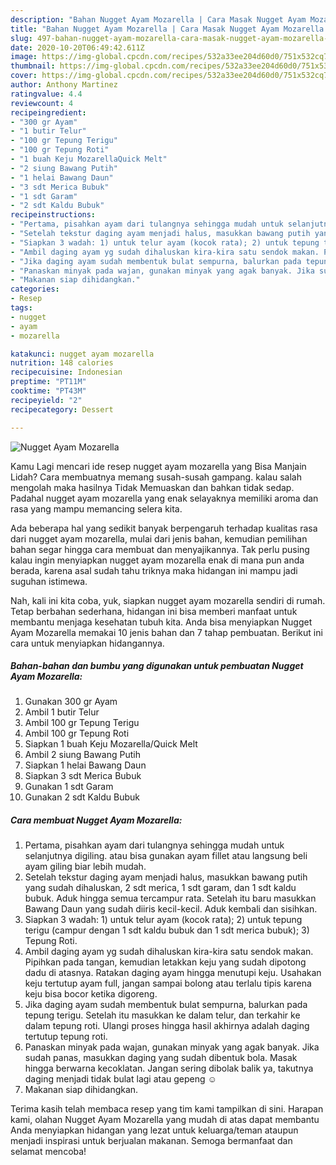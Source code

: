 ```yaml
---
description: "Bahan Nugget Ayam Mozarella | Cara Masak Nugget Ayam Mozarella Yang Bisa Manjain Lidah"
title: "Bahan Nugget Ayam Mozarella | Cara Masak Nugget Ayam Mozarella Yang Bisa Manjain Lidah"
slug: 497-bahan-nugget-ayam-mozarella-cara-masak-nugget-ayam-mozarella-yang-bisa-manjain-lidah
date: 2020-10-20T06:49:42.611Z
image: https://img-global.cpcdn.com/recipes/532a33ee204d60d0/751x532cq70/nugget-ayam-mozarella-foto-resep-utama.jpg
thumbnail: https://img-global.cpcdn.com/recipes/532a33ee204d60d0/751x532cq70/nugget-ayam-mozarella-foto-resep-utama.jpg
cover: https://img-global.cpcdn.com/recipes/532a33ee204d60d0/751x532cq70/nugget-ayam-mozarella-foto-resep-utama.jpg
author: Anthony Martinez
ratingvalue: 4.4
reviewcount: 4
recipeingredient:
- "300 gr Ayam"
- "1 butir Telur"
- "100 gr Tepung Terigu"
- "100 gr Tepung Roti"
- "1 buah Keju MozarellaQuick Melt"
- "2 siung Bawang Putih"
- "1 helai Bawang Daun"
- "3 sdt Merica Bubuk"
- "1 sdt Garam"
- "2 sdt Kaldu Bubuk"
recipeinstructions:
- "Pertama, pisahkan ayam dari tulangnya sehingga mudah untuk selanjutnya digiling. atau bisa gunakan ayam fillet atau langsung beli ayam giling biar lebih mudah."
- "Setelah tekstur daging ayam menjadi halus, masukkan bawang putih yang sudah dihaluskan, 2 sdt merica, 1 sdt garam, dan 1 sdt kaldu bubuk. Aduk hingga semua tercampur rata. Setelah itu baru masukkan Bawang Daun yang sudah diiris kecil-kecil. Aduk kembali dan sisihkan."
- "Siapkan 3 wadah: 1) untuk telur ayam (kocok rata); 2) untuk tepung terigu (campur dengan 1 sdt kaldu bubuk dan 1 sdt merica bubuk); 3) Tepung Roti."
- "Ambil daging ayam yg sudah dihaluskan kira-kira satu sendok makan. Pipihkan pada tangan, kemudian letakkan keju yang sudah dipotong dadu di atasnya. Ratakan daging ayam hingga menutupi keju. Usahakan keju tertutup ayam full, jangan sampai bolong atau terlalu tipis karena keju bisa bocor ketika digoreng."
- "Jika daging ayam sudah membentuk bulat sempurna, balurkan pada tepung terigu. Setelah itu masukkan ke dalam telur, dan terkahir ke dalam tepung roti. Ulangi proses hingga hasil akhirnya adalah daging tertutup tepung roti."
- "Panaskan minyak pada wajan, gunakan minyak yang agak banyak. Jika sudah panas, masukkan daging yang sudah dibentuk bola. Masak hingga berwarna kecoklatan. Jangan sering dibolak balik ya, takutnya daging menjadi tidak bulat lagi atau gepeng ☺️"
- "Makanan siap dihidangkan."
categories:
- Resep
tags:
- nugget
- ayam
- mozarella

katakunci: nugget ayam mozarella 
nutrition: 148 calories
recipecuisine: Indonesian
preptime: "PT11M"
cooktime: "PT43M"
recipeyield: "2"
recipecategory: Dessert

---
```



![Nugget Ayam Mozarella](https://img-global.cpcdn.com/recipes/532a33ee204d60d0/751x532cq70/nugget-ayam-mozarella-foto-resep-utama.jpg)

Kamu Lagi mencari ide resep nugget ayam mozarella yang Bisa Manjain Lidah? Cara membuatnya memang susah-susah gampang. kalau salah mengolah maka hasilnya Tidak Memuaskan dan bahkan tidak sedap. Padahal nugget ayam mozarella yang enak selayaknya memiliki aroma dan rasa yang mampu memancing selera kita.



Ada beberapa hal yang sedikit banyak berpengaruh terhadap kualitas rasa dari nugget ayam mozarella, mulai dari jenis bahan, kemudian pemilihan bahan segar hingga cara membuat dan menyajikannya. Tak perlu pusing kalau ingin menyiapkan nugget ayam mozarella enak di mana pun anda berada, karena asal sudah tahu triknya maka hidangan ini mampu jadi suguhan istimewa.


Nah, kali ini kita coba, yuk, siapkan nugget ayam mozarella sendiri di rumah. Tetap berbahan sederhana, hidangan ini bisa memberi manfaat untuk membantu menjaga kesehatan tubuh kita. Anda bisa menyiapkan Nugget Ayam Mozarella memakai 10 jenis bahan dan 7 tahap pembuatan. Berikut ini cara untuk menyiapkan hidangannya.

<!--inarticleads1-->

##### Bahan-bahan dan bumbu yang digunakan untuk pembuatan Nugget Ayam Mozarella:

1. Gunakan 300 gr Ayam
1. Ambil 1 butir Telur
1. Ambil 100 gr Tepung Terigu
1. Ambil 100 gr Tepung Roti
1. Siapkan 1 buah Keju Mozarella/Quick Melt
1. Ambil 2 siung Bawang Putih
1. Siapkan 1 helai Bawang Daun
1. Siapkan 3 sdt Merica Bubuk
1. Gunakan 1 sdt Garam
1. Gunakan 2 sdt Kaldu Bubuk




<!--inarticleads2-->

##### Cara membuat Nugget Ayam Mozarella:

1. Pertama, pisahkan ayam dari tulangnya sehingga mudah untuk selanjutnya digiling. atau bisa gunakan ayam fillet atau langsung beli ayam giling biar lebih mudah.
1. Setelah tekstur daging ayam menjadi halus, masukkan bawang putih yang sudah dihaluskan, 2 sdt merica, 1 sdt garam, dan 1 sdt kaldu bubuk. Aduk hingga semua tercampur rata. Setelah itu baru masukkan Bawang Daun yang sudah diiris kecil-kecil. Aduk kembali dan sisihkan.
1. Siapkan 3 wadah: 1) untuk telur ayam (kocok rata); 2) untuk tepung terigu (campur dengan 1 sdt kaldu bubuk dan 1 sdt merica bubuk); 3) Tepung Roti.
1. Ambil daging ayam yg sudah dihaluskan kira-kira satu sendok makan. Pipihkan pada tangan, kemudian letakkan keju yang sudah dipotong dadu di atasnya. Ratakan daging ayam hingga menutupi keju. Usahakan keju tertutup ayam full, jangan sampai bolong atau terlalu tipis karena keju bisa bocor ketika digoreng.
1. Jika daging ayam sudah membentuk bulat sempurna, balurkan pada tepung terigu. Setelah itu masukkan ke dalam telur, dan terkahir ke dalam tepung roti. Ulangi proses hingga hasil akhirnya adalah daging tertutup tepung roti.
1. Panaskan minyak pada wajan, gunakan minyak yang agak banyak. Jika sudah panas, masukkan daging yang sudah dibentuk bola. Masak hingga berwarna kecoklatan. Jangan sering dibolak balik ya, takutnya daging menjadi tidak bulat lagi atau gepeng ☺️
1. Makanan siap dihidangkan.




Terima kasih telah membaca resep yang tim kami tampilkan di sini. Harapan kami, olahan Nugget Ayam Mozarella yang mudah di atas dapat membantu Anda menyiapkan hidangan yang lezat untuk keluarga/teman ataupun menjadi inspirasi untuk berjualan makanan. Semoga bermanfaat dan selamat mencoba!
